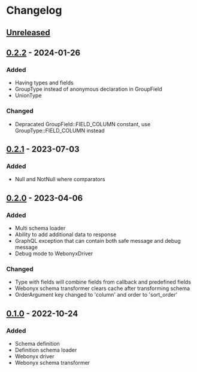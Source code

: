 # Changelog

## [Unreleased]

## [0.2.2] - 2024-01-26
### Added
- Having types and fields
- GroupType instead of anonymous declaration in GroupField
- UnionType

### Changed
- Depracated GroupField::FIELD_COLUMN constant, use GroupType::FIELD_COLUMN instead

## [0.2.1] - 2023-07-03
### Added
- Null and NotNull where comparators

## [0.2.0] - 2023-04-06
### Added
- Multi schema loader
- Ability to add additional data to response
- GraphQL exception that can contain both safe message and debug message
- Debug mode to WebonyxDriver

### Changed
- Type with fields will combine fields from callback and predefined fields
- Webonyx schema transformer clears cache after transforming schema 
- OrderArgument key changed to 'column' and order to 'sort_order'

## [0.1.0] - 2022-10-24
### Added
- Schema definition
- Definition schema loader
- Webonyx driver
- Webonyx schema transformer

[Unreleased]: https://github.com/efabrica-team/graphql/compare/0.2.2...main
[0.2.2]: https://github.com/efabrica-team/graphql/compare/0.2.1...0.2.2
[0.2.1]: https://github.com/efabrica-team/graphql/compare/0.2.0...0.2.1
[0.2.0]: https://github.com/efabrica-team/graphql/compare/0.1.0...0.2.0
[0.1.0]: https://github.com/efabrica-team/graphql/compare/0.0.0...0.1.0
